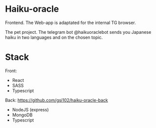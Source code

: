# Haiku-oracle

Frontend. The Web-app is adaptated for the internal TG browser.

The pet project. The telegram bot @haikuoraclebot sends you Japanese haiku in two languages and on the chosen topic. 

# Stack

Front:
- React
- SASS
- Typescript

Back:
https://github.com/gsi102/haiku-oracle-back
- NodeJS (express)
- MongoDB
- Typescript








